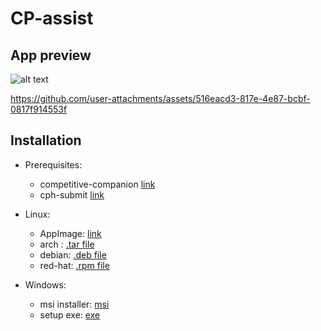 # CP-assist

## App preview
![alt text](https://github.com/veryshyjelly/cp-assist/blob/main/cp-assist-shot.png?raw=true)



https://github.com/user-attachments/assets/516eacd3-817e-4e87-bcbf-0817f914553f



## Installation
- Prerequisites:
    - competitive-companion [link](https://github.com/jmerle/competitive-companion)
    - cph-submit [link](https://github.com/agrawal-d/cph-submit)
        
- Linux:
    - AppImage: [link](https://github.com/veryshyjelly/cp-assist/releases/download/v0.2.1/cp-assist_0.2.1_amd64.AppImage)
    - arch : [.tar file](https://github.com/veryshyjelly/cp-assist/releases/download/v0.2.1/cp-assist-0.2.1-1-x86_64.pkg.tar.zst)
    - debian: [.deb file](https://github.com/veryshyjelly/cp-assist/releases/download/v0.2.1/cp-assist_0.2.1_amd64.deb)
    - red-hat: [.rpm file](https://github.com/veryshyjelly/cp-assist/releases/download/v0.2.1/cp-assist-0.2.1-1.x86_64.rpm)

- Windows:
    - msi installer: [msi](https://github.com/veryshyjelly/cp-assist/releases/download/v0.2.1/cp-assist_0.2.1_x64_en-US.msi)
    - setup exe: [exe](https://github.com/veryshyjelly/cp-assist/releases/download/v0.2.1/cp-assist_0.2.1_x64-setup.exe)
